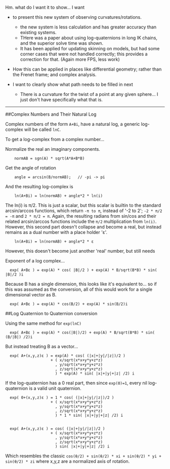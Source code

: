 ﻿
Hm. what do I want it to show...
I want 
  - to present this new system of observing curvatures/rotations.
    - the new system is less calculation and has greater accuracy than existing systems.
    - THere was a paper about using log-quaternions in long IK chains, and the superior solve time was shown.
    - It has been applied for updating skinning on models, but had some corner cases that were not handled correctly; this provides a correction for that. (Again more FPS, less work)

  - How this can be applied in places like differential geometry; rather than the Frenet frame; and complex analysis.

  - I want to clearly show what path needs to be filled in next
    - There is a curvature for the twist of a point at any given sphere... I just don't have specifically what that is.


---

##Complex Numbers and Their Natural Log

Complex numbers of the form `A+Bi`, have a natural log, a generic log-complex will be called `lnC`.

To get a log-complex from a complex number...

Normalize the real an imaginary components.
```
    normAB = sgn(A) * sqrt(A*A+B*B)
```

Get the angle of rotation
```
    angle = arcsin(B/normAB);   // -pi -> pi
```

And the resulting log-complex is
```
    ln(A+Bi) = ln(normAB) + angle*2 * ln(i)

```

The ln(i) is π/2.  This is just a scalar, but this scalar is builtin to the standard arcsin/arccos functions, 
which return `-π to π`, instead of '-2 to 2';  `-2 * π/2 = -π`  and `2 * π/2 = π`. Again, 
the resulting radians from sin/cos and their related arcsin/arccos functions include the `π/2` multiplication from `ln(i)`.
However, this second part doesn't collapse and become a real, but instead remains as a dual number with a place holder 'ε'.


```
	ln(A+Bi) = ln(normAB) + angle*2 * ε

```

However, this doesn't become just another 'real' number, but still needs 

Exponent of a log complex...

```
  exp( A+Bε ) = exp(A) * cos( |B|/2 ) + exp(A) * B/sqrt(B*B) * sin( |B|/2 )i
```

Because B has a single dimension, this looks like it's equivalent to... so if this 
was assumed as the conversion, all of this would work for a single dimensional vector as B.


```
  exp( A+Bε ) = exp(A) * cos(B/2) + exp(A) * sin(B/2)i
```

##Log Quaternion to Quaternion conversion

Using the same method for `exp(lnC)`

```
  exp( A+Bε ) = exp(A) * cos(|B|)/2) + exp(A) * B/sqrt(B*B) * sin( (B/|B|) /2)i
```

But instead treating B as a vector...

```
  exp( A+(x,y,z)ε ) = exp(A) * cos( (|x|+|y|/|z|)/2 ) 
                    + ( x/sqrt(x*x+y*y+z*z) 
                      , y/sqrt(x*x+y*y+z*z)
                      , z/sqrt(x*x+y*y+z*z)
                      ) * exp(A) * sin( |x|+|y|+|z| /2) i
```


If the log-quaternion has a 0 real part, then since `exp(0)=1`, every nil log-quaternion is a valid unit quaternion.

```
  exp( 0+(x,y,z)ε ) = 1 * cos( (|x|+|y|/|z|)/2 ) 
                    + ( x/sqrt(x*x+y*y+z*z) 
                      , y/sqrt(x*x+y*y+z*z)
                      , z/sqrt(x*x+y*y+z*z)
                      ) * 1 * sin( |x|+|y|+|z| /2) i


  exp( A+(x,y,z)ε ) = cos( (|x|+|y|/|z|)/2 ) 
                    + ( x/sqrt(x*x+y*y+z*z) 
                      , y/sqrt(x*x+y*y+z*z)
                      , z/sqrt(x*x+y*y+z*z)
                      ) sin( |x|+|y|+|z| /2) i

```

Which resembles the classic `cos(θ/2) + sin(θ/2) * xi + sin(θ/2) * yi + sin(θ/2) * zi`  where x,y,z are a normalized axis of rotation.


